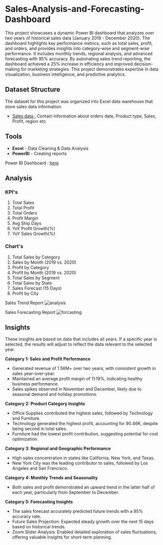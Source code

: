 # Sales-Analysis-and-Forecasting-Dashboard
This project showcases a dynamic Power BI dashboard that analyzes over two years of historical sales data (January 2019 - December 2020). The dashboard highlights key performance metrics, such as total sales, profit, and orders, and provides insights into category-wise and segment-wise performance. It includes monthly trends, regional analysis, and advanced forecasting with 95% accuracy. By automating sales trend reporting, the dashboard achieved a 25% increase in efficiency and improved decision-making for marketing strategies. This project demonstrates expertise in data visualization, business intelligence, and predictive analytics.

## Dataset Structure
The dataset for this project was organized into Excel data warehouse that store sales data information.
  - [Sales data :](https://github.com/jemisha29/Sales-Analysis-and-Forecasting-Dashboard/blob/main/SuperStore%20Sales%20DataSet.xlsx) Contain information about orders date, Product type, Sales, Profit, region etc.

## Tools

  * **Excel** - Data Cleaning & Data Analysis
  * **PowerBI** - Creating reports

  Power BI Dashboard : [here](https://github.com/jemisha29/Sales-Analysis-and-Forecasting-Dashboard/blob/main/Sales%20analysis%20and%20forcasting.pbix)
  
## Analysis 
### KPI's
  1. Total Sales
  2. Total Profit
  3. Total Orders
  4. Profit Margin
  5. Avg Ship Days
  6. YoY Profit Growth(%)
  7. YoY Sales Growth(%)

### Chart's 
  1. Total Sales by Category
  2. Sales by Month (2019 vs. 2020)
  3. Profit by Category
  4. Profit by Month (2019 vs. 2020)
  5. Total Sales by Segment
  6. Total Sales by State
  7. Sales Forecast (15 Days)
  8. Profit by City


Sales Trend Report
![analysis](https://github.com/user-attachments/assets/3acd52ea-9883-4945-b2db-dbde8c580f9d)

Sales Forecasting Report
![forcasting](https://github.com/user-attachments/assets/d59c75e3-9182-409a-ab81-2e314972dba5)

## Insights
These insights are based on data that includes all years. If a specific year is selected, the results will adjust to reflect the data relevant to the selected year.

**Category 1: Sales and Profit Performance**
  - Generated revenue of 1.56M+ over two years, with consistent growth in sales year-over-year.
  -  Maintained an average profit margin of 11.19%, indicating healthy business performance.
  -  Sales spikes observed in November and December, likely due to seasonal demand and holiday promotions.

**Category 2: Product Category Insights**
  - Office Supplies contributed the highest sales, followed by Technology and Furniture.
  - Technology generated the highest profit, accounting for 90.46K, despite being second in total sales.
  - Furniture had the lowest profit contribution, suggesting potential for cost optimization.

**Category 3: Regional and Geographic Performance**
  - High sales concentration in states like California, New York, and Texas.
  - New York City was the leading contributor to sales, followed by Los Angeles and San Francisco.
    
**Category 4: Monthly Trends and Seasonality**
  - Both sales and profit demonstrated an upward trend in the latter half of each year, particularly from September to December.

**Category 5: Forecasting Insights**
  - The sales forecast accurately predicted future trends with a 95% accuracy rate.
  - Future Sales Projection: Expected steady growth over the next 15 days based on historical trends.
  - Zoom Slider Analysis: Enabled detailed exploration of sales fluctuations, offering valuable insights for short-term planning.
